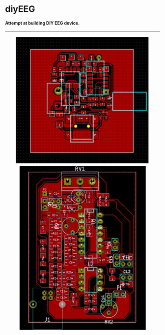 # diyEEG
<h4>Attempt at building DIY EEG device.</h4>

<hr>


<p align="center">
  <a href="https://github.com/Nikolichnik"><img src="https://raw.githubusercontent.com/Nikolichnik/diyEEG/master/2.png"></a>
  <a href="https://github.com/Nikolichnik"><img src="https://raw.githubusercontent.com/Nikolichnik/diyEEG/master/1.png"></a>
</p>
